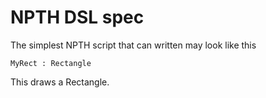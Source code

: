 # NPTH DSL spec
The simplest NPTH script that can written may look like this

```
MyRect : Rectangle
```

This draws a Rectangle.
